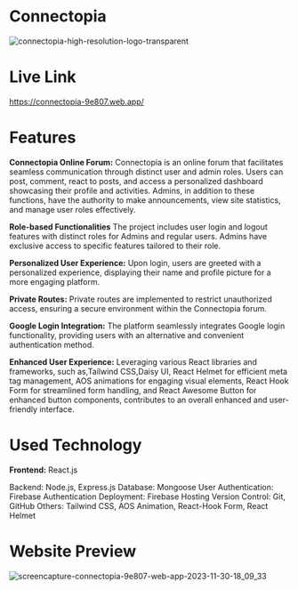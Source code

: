 
# Connectopia


![connectopia-high-resolution-logo-transparent](https://github.com/AsibHasanRiyad/car-doctor-client/assets/137589900/c203e2c9-a353-4d11-abba-a385826a9b91)


# Live Link

https://connectopia-9e807.web.app/


# Features

**Connectopia Online Forum:** Connectopia is an online forum that facilitates seamless communication through distinct user and admin roles. Users can post, comment, react to posts, and access a personalized dashboard showcasing their profile and activities. Admins, in addition to these functions, have the authority to make announcements, view site statistics, and manage user roles effectively.

**Role-based Functionalities** The project includes user login and logout features with distinct roles for Admins and regular users. Admins have exclusive access to specific features tailored to their role.

**Personalized User Experience:** Upon login, users are greeted with a personalized experience, displaying their name and profile picture for a more engaging platform.

**Private Routes:** Private routes are implemented to restrict unauthorized access, ensuring a secure environment within the Connectopia forum.

**Google Login Integration:** The platform seamlessly integrates Google login functionality, providing users with an alternative and convenient authentication method.

**Enhanced User Experience:** Leveraging various React libraries and frameworks, such as,Tailwind CSS,Daisy UI, React Helmet for efficient meta tag management, AOS animations for engaging visual elements, React Hook Form for streamlined form handling, and React Awesome Button for enhanced button components, contributes to an overall enhanced and user-friendly interface.
# Used Technology
**Frontend:** React.js

Backend: Node.js, Express.js
Database: Mongoose
User Authentication: Firebase Authentication
Deployment: Firebase Hosting
Version Control: Git, GitHub
Others: Tailwind CSS, AOS Animation, React-Hook Form, React Helmet



# Website Preview
![screencapture-connectopia-9e807-web-app-2023-11-30-18_09_33](https://github.com/AsibHasanRiyad/car-doctor-client/assets/137589900/8d877792-e810-415c-855e-8d9f0d037ab6)


